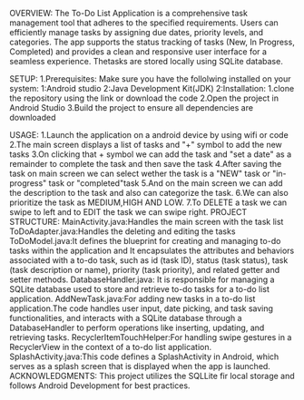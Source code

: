 OVERVIEW:
The To-Do List Application is a comprehensive task management tool that adheres to the specified requirements.
Users can efficiently manage tasks by assigning due dates, priority levels, and categories. 
The app supports the status tracking of tasks (New, In Progress, Completed) and provides a clean and responsive user interface for a seamless experience.
Thetasks are stored locally using SQLite database.

SETUP:
1.Prerequisites:
  Make sure you have the follolwing installed on your system:
      1:Android studio
      2:Java Development Kit(JDK)
2:Installation:
      1.clone the repository using the link or download the code
      2.Open the project in Android Studio
      3.Build the project to ensure all dependencies are downloaded

USAGE:
   1.Launch the application on a android device by using wifi or code
   2.The main screen displays a list of tasks and "+" symbol to add the new tasks
   3.On clicking that + symbol we can add the task and "set a date" as a remainder to complete the task and then save the task
   4.After saving the task on main screen we can select wether the task is a "NEW" task or "in-progress" task or "completed"task
   5.And on the main screen we can add the description to the task and also can categorize the task.
   6.We can also prioritize the task as MEDIUM,HIGH AND LOW.
   7.To DELETE a task we can swipe to left and to EDIT the task we can swipe right.
PROJECT STRUCTURE:
MainActivity.java:Handles the main screen with the task list
ToDoAdapter.java:Handles the deleting and editing the tasks
ToDoModel.java:It defines the blueprint for creating and managing to-do tasks within the application and  It encapsulates the attributes and behaviors associated with a to-do task, such as id (task ID), status (task status), task (task description or name), priority (task priority), and related getter and setter methods.
DatabaseHandler.java: It is responsible for managing a SQLite database used to store and retrieve to-do tasks for a to-do list application.
AddNewTask.java:For adding new tasks in a to-do list application.The code handles user input, date picking, and task saving functionalities, and interacts with a SQLite database through a DatabaseHandler to perform operations like inserting, updating, and retrieving tasks. 
RecyclerItemTouchHelper:For handling swipe gestures in a RecyclerView in the context of a to-do list application. 
SplashActivity.java:This code defines a SplashActivity in Android, which serves as a splash screen that is displayed when the app is launched. 
ACKNOWLEDGMENTS:
This project utilizes the SQLLite fir local storage and follows Android Development for best practices.



